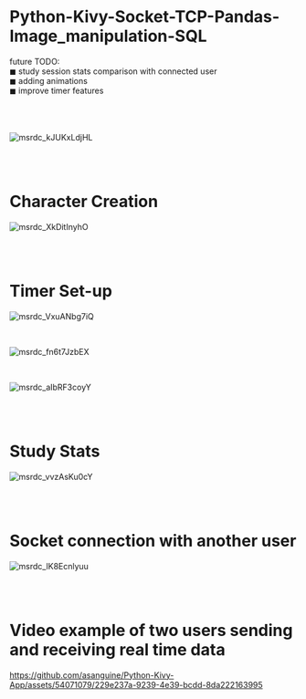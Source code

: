 # Python-Kivy-Socket-TCP-Pandas-Image_manipulation-SQL <br />
future TODO:<br />
◼ study session stats comparison with connected user <br />
◼ adding animations <br />
◼ improve timer features <br />
<br /><br />
<br />

![msrdc_kJUKxLdjHL](https://github.com/asanguine/Python-Kivy-App/assets/54071079/95d5dd20-6575-43c9-b65a-a28026a1ad1c)

<br /><br />
# Character Creation <br />

![msrdc_XkDitInyhO](https://github.com/asanguine/Python-Kivy-App/assets/54071079/320232b4-ca7e-4e60-b7ef-fa1c93beccae)

<br /><br />
# Timer Set-up <br />

![msrdc_VxuANbg7iQ](https://github.com/asanguine/Python-Kivy-App/assets/54071079/d12b8a2d-db8e-4853-b725-f12db8d33045)

<br />

![msrdc_fn6t7JzbEX](https://github.com/asanguine/Python-Kivy-App/assets/54071079/80f26298-04cd-4338-9447-45840975c99e)

<br />

![msrdc_aIbRF3coyY](https://github.com/asanguine/Python-Kivy-App/assets/54071079/a2c69f81-edf3-4abc-8cc4-4730b6777fe1)

<br /><br />
# Study Stats <br />

![msrdc_vvzAsKu0cY](https://github.com/asanguine/Python-Kivy-App/assets/54071079/3e389eaa-28e0-4aef-86c0-bca692c7f400)

<br /><br />
# Socket connection with another user <br />

![msrdc_lK8Ecnlyuu](https://github.com/asanguine/Python-Kivy-App/assets/54071079/186d0948-2c6c-47ee-abba-44cd79a03399)

<br /><br />
# Video example of two users sending and receiving real time data <br />

https://github.com/asanguine/Python-Kivy-App/assets/54071079/229e237a-9239-4e39-bcdd-8da222163995

<br />

